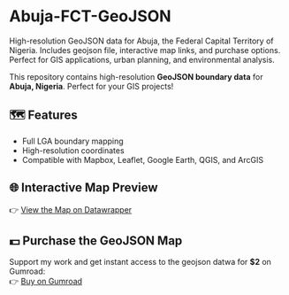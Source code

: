 # Abuja-FCT-GeoJSON

High-resolution GeoJSON data for Abuja, the Federal Capital Territory of Nigeria. Includes geojson file, interactive map links, and purchase options. Perfect for GIS applications, urban planning, and environmental analysis.

This repository contains high-resolution **GeoJSON boundary data** for **Abuja, Nigeria**. Perfect for your GIS projects!

## 🗺️ **Features**
- Full LGA boundary mapping
- High-resolution coordinates
- Compatible with Mapbox, Leaflet, Google Earth, QGIS, and ArcGIS

## 🌐 **Interactive Map Preview**
👉 [View the Map on Datawrapper](https://datawrapper.dwcdn.net/6tx7e/1/)

## 💵 **Purchase the GeoJSON Map**
Support my work and get instant access to the geojson datwa for **$2** on Gumroad:  
👉 [Buy on Gumroad](https://geodatajade.gumroad.com/l/abujageojson?autocomplete=true&layout=discover&query=abuja+&recommended_by=search&_gl=1*1x5almw*_ga*MjU3MTM4NzQ4LjE3NDY4MDI2OTE.*_ga_6LJN6D94N6*czE3NDc0Njg2MzIkbzEwJGcxJHQxNzQ3NDcyMjc4JGowJGwwJGgw)
